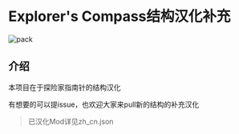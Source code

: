 # **Explorer's Compass结构汉化补充**

![pack](https://github.com/user-attachments/assets/4cb8902e-5402-4758-9a59-ee2afd85ccda)

## 介绍

本项目在于探险家指南针的结构汉化

有想要的可以提issue，也欢迎大家来pull新的结构的补充汉化

> 已汉化Mod详见zh_cn.json

